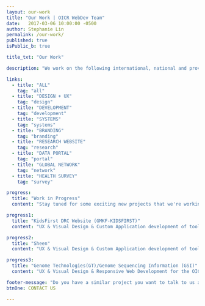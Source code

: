 ```yaml
---
layout: our-work
title: "Our Work | OICR WebDev Team"
date:   2017-03-06 10:00:00 -0500
author: Stephanie Lin
permalink: /our-work/
published: true
isPublic_b: true

title_txt: "Our Work"

description: "We work on the following international, national and provincial research websites, developing an extensive portfolio of user-friendly, informative and operational websites that support and communicate OICR's research objectives."

links:
  - title: "ALL"
    tag: "all"
  - title: "DESIGN + UX"
    tag: "design"
  - title: "DEVELOPMENT"
    tag: "development"
  - title: "SYSTEMS"
    tag: "systems"
  - title: "BRANDING"
    tag: "branding"
  - title: "RESEARCH WEBSITE"
    tag: "research"
  - title: "DATA PORTAL"
    tag: "portal"
  - title: "GLOBAL NETWORK"
    tag: "network"
  - title: "HEALTH SURVEY"
    tag: "survey"

progress:
  title: "Work in Progress"
  content: "Stay tuned for some exciting new projects that we're working on!"

progress1:
  title: "KidsFirst DRC Website (GMKF-KIDSFIRST)"
  content: "UX & Visual Design & Custom Application development of tools to inform, educate and communicate goals and information for the Data Resource Center and portal: a new, collaborative research effort to harmonize clinical and genetic data from pediatric cancer and structural birth defects cohort."

progress2:
  title: "Sheen"
  content: "UX & Visual Design & Custom Application development of tools of OTIS, a repository of all OICR translational research projects and initiatives to better enable conversations with external investigators/partners. The dynamic resource will be searchable and will serve as the gateway to innovations within the organization."

progress3:
  title: "Genome Technologies(GT)/Genome Sequencing Information (GSI)"
  content: "UX & Visual Design & Responsive Web Development for the OICR Research Teams performing Genomics and Bioinformatics in support of outreach and collaboration opportunities within Cancer Research. Coming soon at genomics.oicr.on.ca"

footer-message: "Do you have a similar project you want to talk to us about? "
btnOne: CONTACT US

---
```

